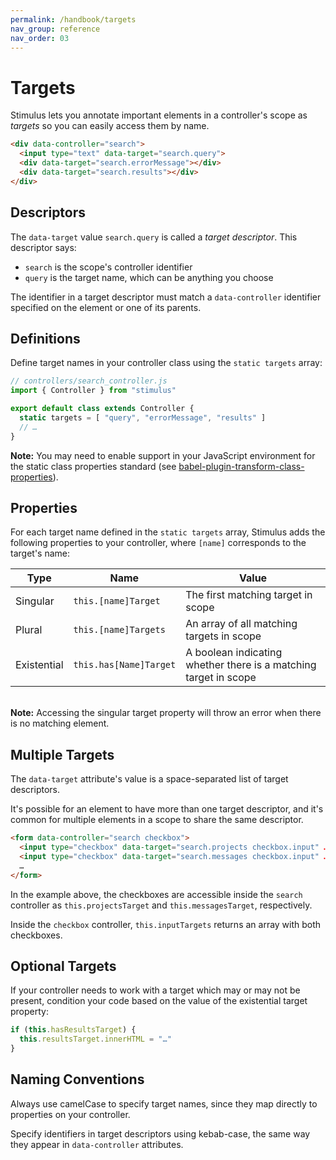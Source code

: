 ```yaml
---
permalink: /handbook/targets
nav_group: reference
nav_order: 03
---
```


# Targets

Stimulus lets you annotate important elements in a controller's scope as _targets_ so you can easily access them by name.

```html
<div data-controller="search">
  <input type="text" data-target="search.query">
  <div data-target="search.errorMessage"></div>
  <div data-target="search.results"></div>
</div>
```

## Descriptors

The `data-target` value `search.query` is called a _target descriptor_. This descriptor says:
* `search` is the scope's controller identifier
* `query` is the target name, which can be anything you choose

The identifier in a target descriptor must match a `data-controller` identifier specified on the element or one of its parents.

## Definitions

Define target names in your controller class using the `static targets` array:

```js
// controllers/search_controller.js
import { Controller } from "stimulus"

export default class extends Controller {
  static targets = [ "query", "errorMessage", "results" ]
  // …
}
```

**Note:** You may need to enable support in your JavaScript environment for the static class properties standard (see [babel-plugin-transform-class-properties](https://babeljs.io/docs/en/babel-plugin-transform-class-properties/)).

## Properties

For each target name defined in the `static targets` array, Stimulus adds the following properties to your controller, where `[name]` corresponds to the target's name:

Type        | Name                   | Value
----------- | ---------------------- | -----
Singular    | `this.[name]Target`    | The first matching target in scope
Plural      | `this.[name]Targets`   | An array of all matching targets in scope
Existential | `this.has[Name]Target` | A boolean indicating whether there is a matching target in scope

<br>**Note:** Accessing the singular target property will throw an error when there is no matching element.

## Multiple Targets

The `data-target` attribute's value is a space-separated list of target descriptors.

It's possible for an element to have more than one target descriptor, and it's common for multiple elements in a scope to share the same descriptor.

```html
<form data-controller="search checkbox">
  <input type="checkbox" data-target="search.projects checkbox.input" …>
  <input type="checkbox" data-target="search.messages checkbox.input" …>
  …
</form>
```

In the example above, the checkboxes are accessible inside the `search` controller as `this.projectsTarget` and `this.messagesTarget`, respectively.

Inside the `checkbox` controller, `this.inputTargets` returns an array with both checkboxes.

## Optional Targets

If your controller needs to work with a target which may or may not be present, condition your code based on the value of the existential target property:

```js
if (this.hasResultsTarget) {
  this.resultsTarget.innerHTML = "…"
}
```

## Naming Conventions

Always use camelCase to specify target names, since they map directly to properties on your controller.

Specify identifiers in target descriptors using kebab-case, the same way they appear in `data-controller` attributes.
